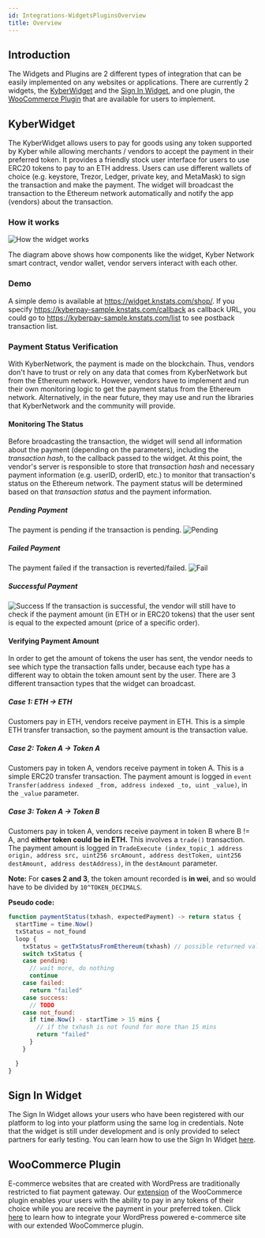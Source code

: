 ```yaml
---
id: Integrations-WidgetsPluginsOverview
title: Overview
---
```

## Introduction
The Widgets and Plugins are 2 different types of integration that can be easily implemented on any websites or applications. There are currently 2 widgets, the [KyberWidget](integrations-kyberwidgetguide.md) and the [Sign In Widget](integrations-signinwidgetguide.md), and one plugin, the [WooCommerce Plugin](integrations-woocommercepluginguide.md) that are available for users to implement.

## KyberWidget
The KyberWidget allows users to pay for goods using any token supported by Kyber while allowing merchants / vendors to accept the payment in their preferred token. It provides a friendly stock user interface for users to use ERC20 tokens to pay to an ETH address. Users can use different wallets of choice (e.g. keystore, Trezor, Ledger, private key, and MetaMask) to sign the transaction and make the payment. The widget will broadcast the transaction to the Ethereum network automatically and notify the app (vendors) about the transaction.

### How it works
![How the widget works](/uploads/widgetflow.png "Widgetflow")

The diagram above shows how components like the widget, Kyber Network smart contract, vendor wallet, vendor servers interact with each other.

### Demo
A simple demo is available at https://widget.knstats.com/shop/. If you specify https://kyberpay-sample.knstats.com/callback as callback URL, you could go to https://kyberpay-sample.knstats.com/list to see postback transaction list.

### Payment Status Verification
With KyberNetwork, the payment is made on the blockchain. Thus, vendors don't have to trust or rely on any data that comes from KyberNetwork but from the Ethereum network. However, vendors have to implement and run their own monitoring logic to get the payment status from the Ethereum network. Alternatively, in the near future, they may use and run the libraries that KyberNetwork and the community will provide.

#### Monitoring The Status
Before broadcasting the transaction, the widget will send all information about the payment (depending on the parameters), including the *transaction hash*, to the callback passed to the widget. At this point, the vendor's server is responsible to store that *transaction hash* and necessary payment information (e.g. userID, orderID, etc.) to monitor that transaction's status on the Ethereum network. The payment status will be determined based on that *transaction status* and the payment information.

##### Pending Payment
The payment is pending if the transaction is pending.
![Pending](/uploads/widget-guide-payment-status/pending.jpg "Pending")

##### Failed Payment
The payment failed if the transaction is reverted/failed.
![Fail](/uploads/widget-guide-payment-status/fail.jpg "Fail")

##### Successful Payment
![Success](/uploads/widget-guide-payment-status/success.jpg "Success")
If the transaction is successful, the vendor will still have to check if the payment amount (in ETH or in ERC20 tokens) that the user sent is equal to the expected amount (price of a specific order).

#### Verifying Payment Amount
In order to get the amount of tokens the user has sent, the vendor needs to see which type the transaction falls under, because each type has a different way to obtain the token amount sent by the user.
There are 3 different transaction types that the widget can broadcast.

##### Case 1: ETH -> ETH
Customers pay in ETH, vendors receive payment in ETH. This is a simple ETH transfer transaction, so the payment amount is the transaction value.

##### Case 2: Token A -> Token A
Customers pay in token A, vendors receive payment in token A. This is a simple ERC20 transfer transaction. The payment amount is logged in `event Transfer(address indexed _from, address indexed _to, uint _value)`, in the `_value` parameter.

##### Case 3: Token A -> Token B
Customers pay in token A, vendors receive payment in token B where B != A, and **either token could be in ETH.** This involves a `trade()` transaction. The payment amount is logged in `TradeExecute (index_topic_1 address origin, address src, uint256 srcAmount, address destToken, uint256 destAmount, address destAddress)`, in the `destAmount` parameter.<br>

**Note:** For **cases 2 and 3**, the token amount recorded is **in wei**, and so would have to be divided by `10^TOKEN_DECIMALS`.

**Pseudo code:**
```javascript
function paymentStatus(txhash, expectedPayment) -> return status {
  startTime = time.Now()
  txStatus = not_found
  loop {
    txStatus = getTxStatusFromEthereum(txhash) // possible returned value: not_found, pending, failed, success
    switch txStatus {
    case pending:
      // wait more, do nothing
      continue
    case failed:
      return "failed"
    case success:
      // TODO
    case not_found:
      if time.Now() - startTime > 15 mins {
        // if the txhash is not found for more than 15 mins
        return "failed"
      }
    }

  }
}
```

## Sign In Widget
The Sign In Widget allows your users who have been registered with our platform to log into your platform using the same log in credentials. Note that the widget is still under development and is only provided to select partners for early testing. You can learn how to use the Sign In Widget [here](integrations-signinwidgetguide.md).

## WooCommerce Plugin
E-commerce websites that are created with WordPress are traditionally restricted to fiat payment gateway. Our [extension](https://woocommerce.com/product-category/woocommerce-extensions/) of the WooCommerce plugin enables your users with the ability to pay in any tokens of their choice while you are receive the payment in your preferred token. Click [here](integrations-woocommercepluginguide.md) to learn how to integrate your WordPress powered e-commerce site with our extended WooCommerce plugin.
